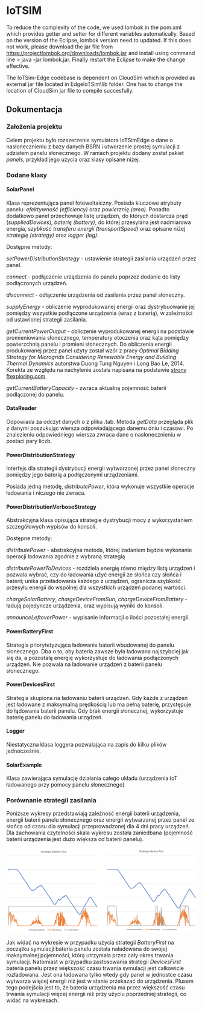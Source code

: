 # IoTSIM

To reduce the complexity of the code, we used lombok in the pom.xml which provides getter and setter for different variables automatically. Based on the version of the Eclipse, lombok version need to updated. If this does not work, please download the jar file from  https://projectlombok.org/downloads/lombok.jar and install using command line > java -jar lombok.jar. Finally restart the Eclipse to make the change effective.

The IoTSim-Edge codebase is dependent on CloudSim which is provided as external jar file located in EdgeIoTSim\lib folder. One has to change the location of CloudSim jar file to compile succesfully.

## Dokumentacja

### Założenia projektu

Celem projektu było rozszerzenie symulatora IoTSimEdge o dane o nasłonecznieniu z bazy danych BSRN i utworzenie prostej symulacji z udziałem panelu słonecznego. W ramach projektu dodany został pakiet *panels*, przykład jego użycia oraz klasy opisane niżej.

### Dodane klasy

#### SolarPanel
Klasa reprezentująca panel fotowoltaiczny. Posiada kluczowe atrybuty panelu: *efektywność (efficiency)* oraz *powierznię (area)*. Ponadto dodatkowo panel przechowuje listę urządzeń, do których dostarcza prąd (*suppliedDevices*), *baterię (battery)*, do której przesyłana jest nadmiarowa energia, *szybkość transferu energii (transportSpeed)* oraz opisane niżej *strategię (strategy)* oraz *logger (log)*.

Dostępne metody:

*setPowerDistributionStrategy* - ustawienie strategii zasilania urządzeń przez panel.

*connect* - podłączenie urządzenia do panelu poprzez dodanie do listy podłączonych urządzeń.

*disconnect* - odłączenie urządzenia od zasilania przez panel słoneczny.

*supplyEnergy* - obliczenie wyprodukowanej energii oraz dystrybuowanie jej pomiędzy wszystkie podłączone urządzenia (wraz z baterią), w zależności od ustawionej strategii zasilania.

*getCurrentPowerOutput* - obliczenie wyprodukowanej energii na podstawie promieniowania słonecznego, temperatury otoczenia oraz kąta pomiędzy powierzchnią panelu i promieni słonecznych. Do obliczenia energii produkowanej przez panel użyty został wzór z pracy *Optimal Bidding Strategy for Microgrids Considering Renewable Energy and Building Thermal Dynamics* autorstwa Duong Tung Nguyen i Long Bao Le, 2014. Korekta ze względu na nachylenie została napisana na podstawie [strony ftexploring.com](https://www.ftexploring.com/solar-energy/sun-angle-and-insolation3.htm).

*getCurrentBatteryCapacity* - zwraca aktualną pojemność baterii podłączonej do panelu.

#### DataReader
Odpowiada za odczyt danych o  z pliku .tab. Metoda *getData* przegląda plik z danymi poszukując wiersza odpowiadającego danemu dniu i czasowi. Po znalezieniu odpowiedniego wiersza zwraca dane o nasłonecznieniu w postaci pary liczb.

#### PowerDistributionStrategy
Interfejs dla strategii dystrybucji energii wytworzonej przez panel słoneczny pomiędzy jego baterią a podłączonymi urządzeniami.

Posiada jedną metodę, *distributePower*, która wykonuje wszystkie operacje ładowania i niczego nie zwraca.

#### PowerDistributionVerboseStrategy
Abstrakcyjna klasa opisująca strategie dystrybucji mocy z wykorzystaniem szczegółowych wypisów do konsoli.

Dostępne metody:

*distributePower* - abstrakcyjna metoda, której zadaniem będzie wykonanie operacji ładowania zgodnie z wybraną strategią

*distributePowerToDevices* - rozdziela energię równo między listą urządzeń i pozwala wybrać, czy do ładowania użyć energii ze słońca czy słońca i baterii; unika przeładowania każdego z urządzeń, ogranicza szybkość przesyłu energii do wspólnej dla wszystkich urządzeń podanej wartości.

*chargeSolarBattery*, *chargeDeviceFromSun*, *chargeDeviceFromBattery* - ładują pojedyncze urządzenia, oraz wypisują wyniki do konsoli.

*announceLeftoverPower* - wypisanie informacji o ilości pozostałej energii.

#### PowerBatteryFirst
Strategia priorytetyzująca ładowanie baterii wbudowanej do panelu słonecznego. Dba o to, aby bateria zawsze była ładowana najszybciej jak się da, a pozostałą energię wykorzystuje do ładowania podłączonych urządzeń. Nie pozwala na ładowanie urządzeń z baterii panelu słonecznego.

#### PowerDevicesFirst
Strategia skupiona na ładowaniu baterii urządzeń. Gdy każde z urządzeń jest ładowane z maksymalną prędkością lub ma pełną baterię, przystępuje do łądowania baterii panelu. Gdy brak energii słonecznej, wykorzystuje baterię panelu do ładowania urządzeń. 

#### Logger
Niestatyczna klasa loggera pozwalająca na zapis do kilku plików jednocześnie.

#### SolarExample
Klasa zawierająca symulację działania całego układu (urządzenia IoT ładowanego przy pomocy panelu słonecznego).

### Porównanie strategii zasilania
Poniższe wykresy przedstawiają zależność energii baterii urządzenia, energii baterii panelu słonecznego oraz energii wytwarzanej przez panel ze słońca od czasu dla symulacji przeprowadzonej dla 4 dni pracy urządzeń. Dla zachowania czytelności skala wykresu została zaniedbana (pojemność baterii urządzenia jest dużo większa od baterii panelu).

![wykres](./img/strategy_comparison.png)

Jak widać na wykresie w przypadku użycia strategii *BatteryFirst* na początku symulacji bateria panelu została naładowana do swojej maksymalnej pojemności, którą utrzymała przez cały okres trwania symulacji. Natomiast w przypadku zastosowania strategii *DevicesFirst* bateria panelu przez większość czasu trwania symulacji jest całkowicie rozładowana. Jest ona ładowana tylko wtedy gdy panel w jednostce czasu wytwarza więcej energii niż jest w stanie przekazać do urządzenia. Plusem tego podejścia jest to, że bateria urządzenia ma przez większość czasu trwania symulacji więcej energii niż przy użyciu poprzedniej strategii, co widać na wykresach.
